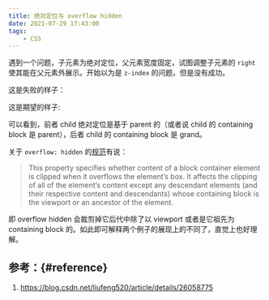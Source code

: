 ```yaml
---
title: 绝对定位与 overflow hidden
date: 2021-07-29 17:43:00
tags:
    - CSS
---
```


遇到一个问题，子元素为绝对定位，父元素宽度固定，试图调整子元素的 `right` 使其能在父元素外展示。开始以为是 `z-index` 的问题，但是没有成功。

这是失败的样子：
<!-- {% codepen daolanfler zYwWLvO default css,result 300 %} -->

这是期望的样子:
<!-- {% codepen daolanfler zYwWLdG default css,result 300 %} -->

可以看到，前者 child 绝对定位是基于 parent 的（或者说 child 的 containing block 是 parent），后者 child 的 containing block 是 grand。

关于 `overflow: hidden` 的[规范](http://www.w3.org/TR/CSS21/visufx.html#overflow)有说：

> This property specifies whether content of a block container element is clipped when it overflows the element’s box. It affects the clipping of all of the element’s content except any descendant elements (and their respective content and descendants) whose containing block is the viewport or an ancestor of the element.

即 overflow hidden 会裁剪掉它后代中除了以 viewport 或者是它祖先为 containing block 的。如此即可解释两个例子的展现上的不同了，直觉上也好理解。

## 参考：{#reference}

1. <https://blog.csdn.net/liufeng520/article/details/26058775>
